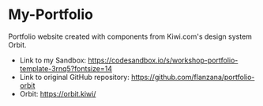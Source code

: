 # My-Portfolio
Portfolio website created with components from Kiwi.com's design system Orbit.

* Link to my Sandbox: https://codesandbox.io/s/workshop-portfolio-template-3rnq5?fontsize=14
* Link to original GitHub repository: https://github.com/flanzana/portfolio-orbit
* Orbit: https://orbit.kiwi/
